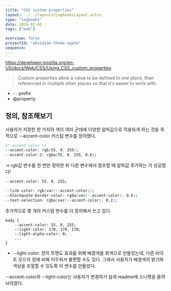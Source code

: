 ```yaml
---
title: "CSS custom properties"
layout: ../../layouts/LogbooksLayout.astro
type: "logbooks"
date: 2024-07-03
tags: ["web"]

overview: false
projectId: "obsidian-theme-agate"
sequence:
---
```

https://developer.mozilla.org/en-US/docs/Web/CSS/Using_CSS_custom_properties
> Custom properties allow a value to be defined in one place, then referenced in multiple other places so that it's easier to work with.

-  `--` prefix
- @property

## 정의, 참조해보기
사용자가 지정한 한 가지의 색이 여러 군데에 다양한 알파값으로 적용되게 하는 것을 목적으로 --accent-color 커스텀 변수를 정의했다.
```css
/* accent color */
--accent-color: rgb(55, 0, 255);
--accent-color-2: rgba(55, 0, 255, 0.6);
```

→ rgb값 변수를 한 번만 정의한 뒤 다른 변수에서 참조할 때 알파값 추가하는 거 성공했다!
```css
--accent-color: 55, 0, 255;

--link-color: rgb(var(--accent-color));
--blockquote-border-color: rgba(var(--accent-color), 0.6);
--text-selection: rgba(var(--accent-color), 0.2);
```


추가적으로 몇 개의 커스텀 변수를 더 정의해서 쓰고 있다.
```
body {
	--accent-color: 55, 0, 255;
	--light-color: 170, 170, 170;
	--light-alpha-color: 0;
	...
}
```
-  --light-color: 창의 투명도 효과를 위해 배경색을 회색으로 만들었는데, 다른 라이트 모드의 창에 비해 어두워서 불편할 수도 있다. 그래서 사용자가 배경색의 밝기와 색상을 조절할 수 있도록 이 변수를 만들었다.

--accent-color와 --light-color는 사용자가 변경하기 쉽게 readme에 스니펫을 올려놔야겠다.